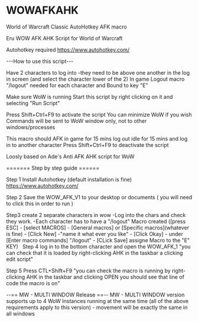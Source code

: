 # WOWAFKAHK
World of Warcraft Classic AutoHotkey AFK macro

Eru WOW AFK AHK Script for World of Warcraft


Autohotkey required https://www.autohotkey.com/

---How to use this script---

Have 2 characters to log into  -they need to be above one another in the log in screen (and select the character lower of the 2)
In game Logout macro "/logout" needed for each character and Bound to key "E"

Make sure WoW is running
Start this script by right clicking on it and selecting "Run Script"

Press Shift+Ctrl+F9 to activate the script
You can minimize WoW if you wish
Commands will be sent to WoW window only, not to other windows/processes

This macro should AFK in game for 15 mins log out idle for 15 mins and log in to another character 
Press Shift+Ctrl+F9 to deactivate the script

Loosly based on Ade's Anti AFK AHK script for WoW




======= Step by step guide ======

Step 1
Install Autohotkey (default installation is fine)
https://www.autohotkey.com/

Step 2
Save the WOW_AFK_V1 to your desktop or documents ( you will need to click this in order to run )

Step3
create 2 separate characters in wow
-Log into the chars and check they work.
-Each character has to have a "/logout" Macro created 
([press ESC] - [select MACROS] - [General macros] or [Specific macros](whatever is fine) - [Click New] -"name it what ever you like" - [Click Okay] - under [Enter macro commands] "/logout" - [CLick Save]
assigne Macro to the "E" KEY)
 
Step 4
log in to the bottom character and open the WOW_AFK_1
"you can check that it is loaded by right-clicking AHK in the taskbar a clicking edit script"

Step 5
Press CTL+Shift+F9
"you can check the macro is running by right-clicking AHK in the taskbar and clicking OPEN you should see that line of code the macro is on"


--== MW -  MULTI WINDOW Release ==--
MW -  MULTI WINDOW version supports up to 4 WoW Instances running at the same time (all of the above requirements apply to this version) - movement will be exactly the same in all windows
